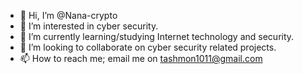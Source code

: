 - 👋 Hi, I’m @Nana-crypto
- 👀 I’m interested in cyber security. 
- 🌱 I’m currently learning/studying Internet technology and security. 
- 💞️ I’m looking to collaborate on cyber security related projects.
- 📫 How to reach me; email me on tashmon1011@gmail.com 

<!---
Nana-crypto/Nana-crypto is a ✨ special ✨ repository because its `README.md` (this file) appears on your GitHub profile.
You can click the Preview link to take a look at your changes.
--->
